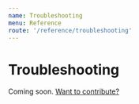 ```yaml
---
name: Troubleshooting
menu: Reference
route: '/reference/troubleshooting'
---
```


# Troubleshooting

Coming soon.
[Want to contribute?](https://github.com/testing-library/react-hooks-testing-library/edit/master/docs/reference/troubleshooting.md)
